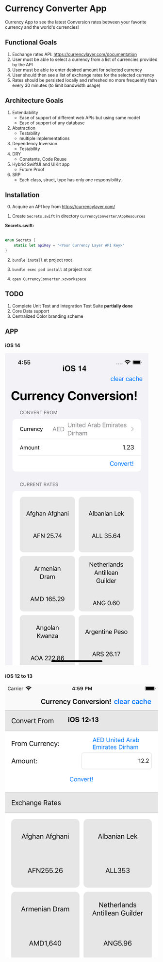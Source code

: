 # Currency Converter App

Currency App to see the latest Conversion rates between your favorite currency and the world's currencies!

## Functional Goals

 1. Exchange rates API: https://currencylayer.com/documentation
 2. User must be able to select a currency from a list of currencies provided by the API
 3. User must be able to enter desired amount for selected currency
 4. User should then see a list of exchange rates for the selected currency
 5. Rates should be persisted locally and refreshed no more frequently than every 30 minutes (to limit bandwidth usage)

## Architecture Goals

1. Extendability
   - Ease of support of different web APIs but using same model
   - Ease of support of any database 
2. Abstraction
   - Testability
   - multiple implementations 
3. Dependency Inversion
   - Testability
4. DRY
   - Constants, Code Reuse
5. Hybrid SwiftUI and UIKit app
   - Future Proof
6. SRP
   - Each class, struct, type has only one responsibility.


## Installation 

0.  Acquire an API key from https://currencylayer.com/

1.  Create `Secrets.swift` in directory `CurrencyConverter/AppResources`


**Secrets.swift:**

```swift

enum Secrets {
    static let apiKey = "<Your Currency Layer API Key>"
}

```

2. `bundle install` at project root

3. `bundle exec pod install` at project root

4. `open CurrencyConverter.xcworkspace`


## TODO

1. Complete Unit Test and Integration Test Suite **partially done**
2. Core Data support
3. Centralized Color branding scheme

## APP 

### iOS 14

![iOS 14 App](/README_Images/CurrencyConversionApp_iOS14.png)

### iOS 12 to 13

![iOS 12 - 13 App](README_Images/CurrencyConversionApp_iOS12_iOS13.png)
